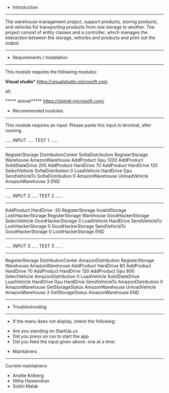 


* Introduction
------------
The warehouse management project, support products, storing products, 
and vehicles for transporting products from one storage to another. 
The project consist of entity classes and a controller,
which manages the interaction between the storage, vehicles and products 
and print out the output.

******************************************************************



* Requirements / Installation
------------

This module requires the following modules:

****Visual studio***** https://visualstudio.microsoft.com  
  
alt. 

***** dotnet***** https://dotnet.microsoft.com/



* Recommended modules
 ---------------------

This module requires an input:
Please paste this input in terminal, after running.

..... INPUT ..... TEST 1 ......
****************************************************
RegisterStorage DistributionCenter SofiaDistribution
RegisterStorage Warehouse AmazonWarehouse
AddProduct Gpu 1200
AddProduct SolidStateDrive 205
AddProduct HardDrive 70
AddProduct HardDrive 120
SelectVehicle SofiaDistribution 0
LoadVehicle HardDrive Gpu
SendVehicleTo SofiaDistribution 0 AmazonWarehouse
UnloadVehicle AmazonWarehouse 3
END
*****************************************************
..... INPUT 2 ..... TEST 2 ......
****************************************************
AddProduct HardDrive -20
RegisterStorage InvalidStorage LoshHackerStorage
RegisterStorage Warehouse GoodHackerStorage
SelectVehicle GoodHackerStorage 0
LoadVehicle HardDrive
SendVehicleTo LoshHackerStorage 0 GoodHackerStorage
SendVehicleTo GoodHackerStorage 0 LoshHackerStorage
END
*****************************************************

..... INPUT 3 ..... TEST 3 ......
****************************************************
RegisterStorage DistributionCenter AmazonDistribution
RegisterStorage Warehouse AmazonWarehouse
AddProduct HardDrive 80
AddProduct HardDrive 70
AddProduct HardDrive 120
AddProduct Gpu 800
SelectVehicle AmazonDistribution 0
LoadVehicle SolidStateDrive
LoadVehicle HardDrive Gpu HardDrive
SendVehicleTo AmazonDistribution 0 AmazonWarehouse
GetStorageStatus AmazonWarehouse
UnloadVehicle AmazonWarehouse 3
GetStorageStatus AmazonWarehouse
END
*****************************************************
 


 * Troubleshooting
-------------------
* If the menu does not display, check the following:

- Are you standing on StartUp.cs
- Did you press on run to start the app
- Did you feed the input given above. one at a time.


 * Maintainers
----------------
Current maintainers:

 * Anette Kniberg
 * Hitha Hareendran
 * Sobhi Malak

